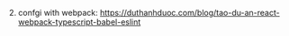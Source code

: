 2. confgi with webpack: https://duthanhduoc.com/blog/tao-du-an-react-webpack-typescript-babel-eslint
